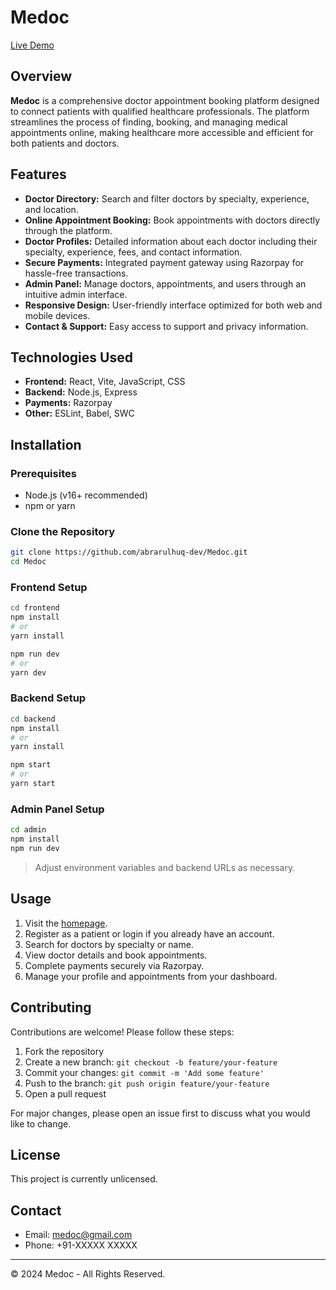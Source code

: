 # Medoc

[Live Demo](https://medoc-booking-platform.vercel.app/)

## Overview

**Medoc** is a comprehensive doctor appointment booking platform designed to connect patients with qualified healthcare professionals. The platform streamlines the process of finding, booking, and managing medical appointments online, making healthcare more accessible and efficient for both patients and doctors.

## Features

- **Doctor Directory:** Search and filter doctors by specialty, experience, and location.
- **Online Appointment Booking:** Book appointments with doctors directly through the platform.
- **Doctor Profiles:** Detailed information about each doctor including their specialty, experience, fees, and contact information.
- **Secure Payments:** Integrated payment gateway using Razorpay for hassle-free transactions.
- **Admin Panel:** Manage doctors, appointments, and users through an intuitive admin interface.
- **Responsive Design:** User-friendly interface optimized for both web and mobile devices.
- **Contact & Support:** Easy access to support and privacy information.

## Technologies Used

- **Frontend:** React, Vite, JavaScript, CSS
- **Backend:** Node.js, Express
- **Payments:** Razorpay
- **Other:** ESLint, Babel, SWC

## Installation

### Prerequisites

- Node.js (v16+ recommended)
- npm or yarn

### Clone the Repository

```bash
git clone https://github.com/abrarulhuq-dev/Medoc.git
cd Medoc
```

### Frontend Setup

```bash
cd frontend
npm install
# or
yarn install

npm run dev
# or
yarn dev
```

### Backend Setup

```bash
cd backend
npm install
# or
yarn install

npm start
# or
yarn start
```

### Admin Panel Setup

```bash
cd admin
npm install
npm run dev
```

> Adjust environment variables and backend URLs as necessary.

## Usage

1. Visit the [homepage](https://medoc-booking-platform.vercel.app/).
2. Register as a patient or login if you already have an account.
3. Search for doctors by specialty or name.
4. View doctor details and book appointments.
5. Complete payments securely via Razorpay.
6. Manage your profile and appointments from your dashboard.

## Contributing

Contributions are welcome! Please follow these steps:

1. Fork the repository
2. Create a new branch: `git checkout -b feature/your-feature`
3. Commit your changes: `git commit -m 'Add some feature'`
4. Push to the branch: `git push origin feature/your-feature`
5. Open a pull request

For major changes, please open an issue first to discuss what you would like to change.

## License

This project is currently unlicensed.

## Contact

- Email: medoc@gmail.com
- Phone: +91-XXXXX XXXXX

---

© 2024 Medoc - All Rights Reserved.

